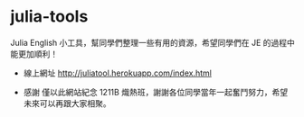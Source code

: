 # julia-tools

Julia English 小工具，幫同學們整理一些有用的資源，希望同學們在 JE 的過程中能更加順利！

- 線上網址
http://juliatool.herokuapp.com/index.html

- 感謝
僅以此網站紀念 1211B 熾熱班，謝謝各位同學當年一起奮鬥努力，希望未來可以再跟大家相聚。
